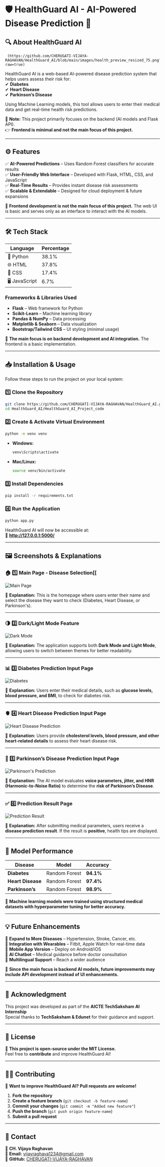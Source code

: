 # 🛡️ HealthGuard AI - AI-Powered Disease Prediction 🏥

## 🔍 About HealthGuard AI
     (https://github.com/CHERUGATI-VIJAYA-RAGHAVAN/HealthGuard_AI/blob/main/images/health_preview_resized_75.png?raw=true)

HealthGuard AI is a web-based AI-powered disease prediction system that helps users assess their risk for:  
✔ **Diabetes**  
✔ **Heart Disease**  
✔ **Parkinson’s Disease**  

Using Machine Learning models, this tool allows users to enter their medical data and get real-time health risk predictions.

📌 **Note:** This project primarily focuses on the backend (AI models and Flask API).  
👉 **Frontend is minimal and not the main focus of this project.**  

---

## ⚙️ Features
✅ **AI-Powered Predictions** – Uses Random Forest classifiers for accurate results  
✅ **User-Friendly Web Interface** – Developed with Flask, HTML, CSS, and JavaScript  
✅ **Real-Time Results** – Provides instant disease risk assessments  
✅ **Scalable & Extendable** – Designed for cloud deployment & future expansions  

📌 **Frontend development is not the main focus of this project.** The web UI is basic and serves only as an interface to interact with the AI models.

---

## 🛠️ Tech Stack
| Language  | Percentage |
|-----------|------------|
| 🐍 Python | 38.1% |
| 🌐 HTML   | 37.8% |
| 🎨 CSS    | 17.4% |
| 🖥️ JavaScript | 6.7% |

### **Frameworks & Libraries Used**
- **Flask** – Web framework for Python  
- **Scikit-Learn** – Machine learning library  
- **Pandas & NumPy** – Data processing  
- **Matplotlib & Seaborn** – Data visualization  
- **Bootstrap/Tailwind CSS** – UI styling (minimal usage)  

📌 **The main focus is on backend development and AI integration.** The frontend is a basic implementation.

---

## 📥 Installation & Usage

Follow these steps to run the project on your local system:

### **1️⃣ Clone the Repository**
```bash
git clone https://github.com/CHERUGATI-VIJAYA-RAGHAVAN/HealthGuard_AI.git
cd HealthGuard_AI/HealthGuard_AI_Project_code
```

### **2️⃣ Create & Activate Virtual Environment**
```bash
python -m venv venv
```

- **Windows:**
  ```bash
  venv\Scripts\activate
  ```
- **Mac/Linux:**
  ```bash
  source venv/bin/activate
  ```

### **3️⃣ Install Dependencies**
```bash
pip install -r requirements.txt
```

### **4️⃣ Run the Application**
```bash
python app.py
```
HealthGuard AI will now be accessible at:  
🔗 **http://127.0.0.1:5000/**  

---

## 🖼️ Screenshots & Explanations

### **🏠 1️⃣ Main Page - Disease Selection**[[
![Main Page](https://github.com/CHERUGATI-VIJAYA-RAGHAVAN/HealthGuard_AI/blob/main/images/main%20page.png?raw=true)


📌 **Explanation:** This is the homepage where users enter their name and select the disease they want to check (Diabetes, Heart Disease, or Parkinson's).  

---

### **🌗 2️⃣ Dark/Light Mode Feature**
![Dark Mode](https://github.com/CHERUGATI-VIJAYA-RAGHAVAN/HealthGuard_AI/blob/main/images/dark_light_mode.png?raw=true)

📌 **Explanation:** The application supports both **Dark Mode and Light Mode**, allowing users to switch between themes for better readability.

---

### **📊 3️⃣ Diabetes Prediction Input Page**
![Diabetes](https://github.com/CHERUGATI-VIJAYA-RAGHAVAN/HealthGuard_AI/blob/main/images/diabetes%20.png?raw=true)


📌 **Explanation:** Users enter their medical details, such as **glucose levels, blood pressure, and BMI**, to check for diabetes risk.  

---

### **🫀 4️⃣ Heart Disease Prediction Input Page**
![Heart Disease Prediction](https://github.com/CHERUGATI-VIJAYA-RAGHAVAN/HealthGuard_AI/blob/main/images/heart.png?raw=true)

📌 **Explanation:** Users provide **cholesterol levels, blood pressure, and other heart-related details** to assess their heart disease risk.  

---

### **🧠 5️⃣ Parkinson’s Disease Prediction Input Page**
![Parkinson's Prediction](https://github.com/CHERUGATI-VIJAYA-RAGHAVAN/HealthGuard_AI/blob/main/images/parkisons.png?raw=true)

📌 **Explanation:** The AI model evaluates **voice parameters, jitter, and HNR (Harmonic-to-Noise Ratio)** to determine the **risk of Parkinson’s Disease**.

---

### **✅ 6️⃣ Prediction Result Page**
![Prediction Result](https://github.com/CHERUGATI-VIJAYA-RAGHAVAN/HealthGuard_AI/blob/main/images/result.png?raw=true)

📌 **Explanation:** After submitting medical parameters, users receive a **disease prediction result**. If the result is **positive**, health tips are displayed.  

---

## 🧪 Model Performance
| Disease       | Model          | Accuracy |
|--------------|---------------|----------|
| **Diabetes** | Random Forest  | **94.1%** |
| **Heart Disease** | Random Forest | **97.4%** |
| **Parkinson’s** | Random Forest | **98.9%** |

📌 **Machine learning models were trained using structured medical datasets with hyperparameter tuning for better accuracy.**  

---

## 💡 Future Enhancements
🔹 **Expand to More Diseases** – Hypertension, Stroke, Cancer, etc.  
🔹 **Integration with Wearables** – Fitbit, Apple Watch for real-time data  
🔹 **Mobile App Version** – Deploy on Android/iOS  
🔹 **AI Chatbot** – Medical guidance before doctor consultation  
🔹 **Multilingual Support** – Reach a wider audience  

📌 **Since the main focus is backend AI models, future improvements may include API development instead of UI enhancements.**  

---

## 💖 Acknowledgment
This project was developed as part of the **AICTE TechSaksham AI Internship**  
Special thanks to **TechSaksham & Edunet** for their guidance and support.  

---

## 📜 License
📌 **This project is open-source under the MIT License.**  
Feel free to **contribute** and improve HealthGuard AI!  

---

## 👨‍💻 Contributing
🚀 **Want to improve HealthGuard AI? Pull requests are welcome!**  
1. **Fork the repository**  
2. **Create a feature branch** (`git checkout -b feature-name`)  
3. **Commit your changes** (`git commit -m "Added new feature"`)  
4. **Push the branch** (`git push origin feature-name`)  
5. **Submit a pull request**  

---

## 📧 Contact
👤 **CH. Vijaya Raghavan**  
📧 **Email:** vijayraghava1234@gmail.com  
🔗 **GitHub:** [CHERUGATI-VIJAYA-RAGHAVAN](https://github.com/CHERUGATI-VIJAYA-RAGHAVAN)  
